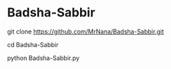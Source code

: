 # Badsha-Sabbir 
git clone https://github.com/MrNana/Badsha-Sabbir.git

cd Badsha-Sabbir

python Badsha-Sabbir.py
